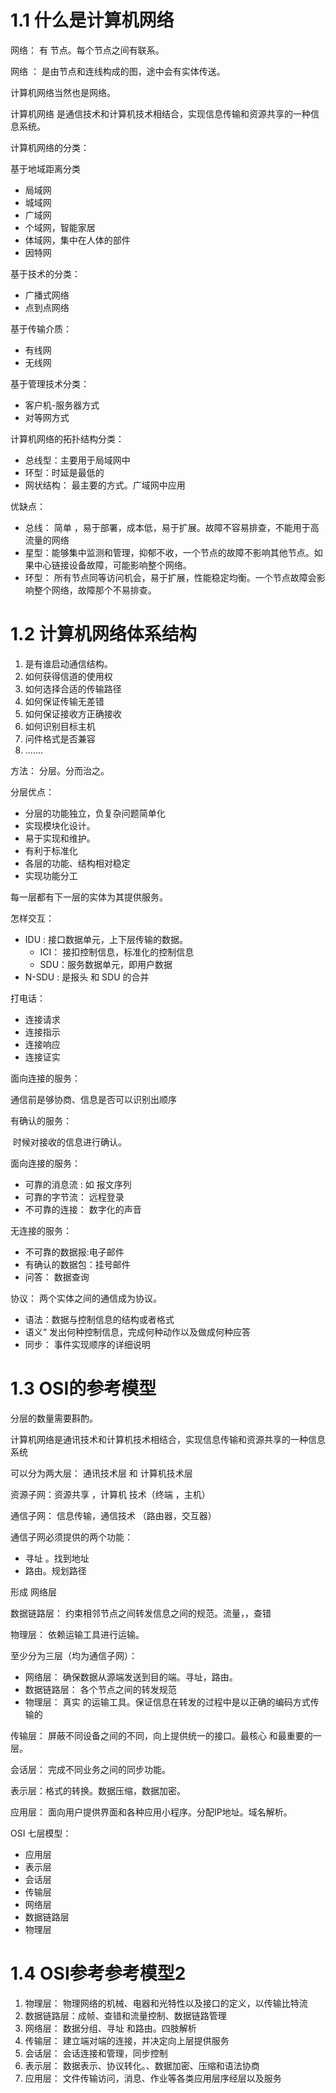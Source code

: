 # 1.1 什么是计算机网络

网络： 有 节点。每个节点之间有联系。

网络 ： 是由节点和连线构成的图，途中会有实体传送。

计算机网络当然也是网络。

计算机网络 是通信技术和计算机技术相结合，实现信息传输和资源共享的一种信息系统。

计算机网络的分类：

基于地域距离分类

- 局域网
- 城域网
- 广域网
- 个域网，智能家居
- 体域网，集中在人体的部件
- 因特网

基于技术的分类：

- 广播式网络
- 点到点网络

基于传输介质：

- 有线网
- 无线网

基于管理技术分类：

- 客户机-服务器方式
- 对等网方式

计算机网络的拓扑结构分类：

- 总线型：主要用于局域网中
- 环型：时延是最低的
- 网状结构： 最主要的方式。广域网中应用

优缺点：

- 总线： 简单 ，易于部署，成本低，易于扩展。故障不容易排查，不能用于高流量的网络
- 星型：能够集中监测和管理，抑郁不收，一个节点的故障不影响其他节点。如果中心链接设备故障，可能影响整个网络。
- 环型： 所有节点同等访问机会，易于扩展，性能稳定均衡。一个节点故障会影响整个网络，故障那个不易排查。

# 1.2 计算机网络体系结构

1. 是有谁启动通信结构。
2. 如何获得信道的使用权
3. 如何选择合适的传输路径
4. 如何保证传输无差错
5. 如何保证接收方正确接收
6. 如何识别目标主机
7. 问件格式是否兼容
8. .......

方法： 分层。分而治之。

分层优点： 

- 分层的功能独立，负复杂问题简单化
- 实现模块化设计。
- 易于实现和维护。
- 有利于标准化
- 各层的功能、结构相对稳定
- 实现功能分工

每一层都有下一层的实体为其提供服务。

怎样交互：

- IDU : 接口数据单元，上下层传输的数据。
  - ICI： 接扣控制信息，标准化的控制信息
  - SDU：服务数据单元，即用户数据
- N-SDU : 是报头 和 SDU 的合并

 打电话： 

- 连接请求
- 连接指示
- 连接响应
- 连接证实

面向连接的服务：

 通信前是够协商、信息是否可以识别出顺序

有确认的服务：

​	时候对接收的信息进行确认。

面向连接的服务：

- 可靠的消息流   : 如 报文序列
- 可靠的字节流： 远程登录
- 不可靠的连接： 数字化的声音

无连接的服务： 

- 不可靠的数据报:电子邮件
- 有确认的数据包：挂号邮件
- 问答： 数据查询

协议：  两个实体之间的通信成为协议。

- 语法：数据与控制信息的结构或者格式
- 语义“ 发出何种控制信息，完成何种动作以及做成何种应答
- 同步： 事件实现顺序的详细说明

# 1.3 OSI的参考模型

分层的数量需要斟酌。

计算机网络是通讯技术和计算机技术相结合，实现信息传输和资源共享的一种信息系统

可以分为两大层： 通讯技术层 和 计算机技术层

资源子网：资源共享 ，计算机 技术（终端 ，主机）

通信子网： 信息传输，通信技术	（路由器，交互器）

通信子网必须提供的两个功能：

- 寻址 。找到地址
- 路由。规划路径

形成 网络层

数据链路层： 约束相邻节点之间转发信息之间的规范。流量，，查错

物理层： 依赖运输工具进行运输。



至少分为三层（均为通信子网）：

- 网络层： 确保数据从源端发送到目的端。寻址，路由。
- 数据链路层： 各个节点之间的转发规范
- 物理层： 真实 的运输工具。保证信息在转发的过程中是以正确的编码方式传输的  



传输层： 屏蔽不同设备之间的不同，向上提供统一的接口。最核心 和最重要的一层。

会话层： 完成不同业务之间的同步功能。

表示层：格式的转换。数据压缩，数据加密。

应用层： 面向用户提供界面和各种应用小程序。分配IP地址。域名解析。

OSI 七层模型：

- 应用层
- 表示层
- 会话层
- 传输层
- 网络层
- 数据链路层
- 物理层

# 1.4 OSI参考参考模型2

1. 物理层： 物理网络的机械、电器和光特性以及接口的定义，以传输比特流
2. 数据链路层：成帧、查错和流量控制、数据链路管理
3. 网络层： 数据分组、寻址 和路由。四肢解析
4. 传输层： 建立端对端的连接，并决定向上层提供服务
5. 会话层： 会话连接和管理，同步控制
6. 表示层： 数据表示、协议转化。、数据加密、压缩和语法协商
7. 应用层： 文件传输访问，消息、作业等各类应用层序经层以及服务
